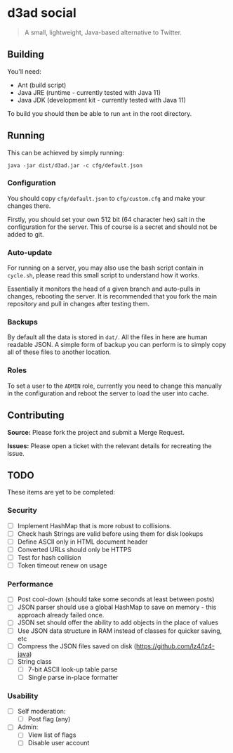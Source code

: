 # d3ad social

> A small, lightweight, Java-based alternative to Twitter.

## Building

You'll need:

* Ant (build script)
* Java JRE (runtime - currently tested with Java 11)
* Java JDK (development kit - currently tested with Java 11)

To build you should then be able to run `ant` in the root directory.

## Running

This can be achieved by simply running:

    java -jar dist/d3ad.jar -c cfg/default.json

### Configuration

You should copy `cfg/default.json` to `cfg/custom.cfg` and make your changes
there.

Firstly, you should set your own 512 bit (64 character hex) salt in the
configuration for the server. This of course is a secret and should not be
added to git.

### Auto-update

For running on a server, you may also use the bash script contain in
`cycle.sh`, please read this small script to understand how it works.

Essentially it monitors the head of a given branch and auto-pulls in changes,
rebooting the server. It is recommended that you fork the main repository and
pull in changes after testing them.

### Backups

By default all the data is stored in `dat/`. All the files in here are human
readable JSON. A simple form of backup you can perform is to simply copy all of
these files to another location.

### Roles

To set a user to the `ADMIN` role, currently you need to change this manually
in the configuration and reboot the server to load the user into cache.

## Contributing

**Source:** Please fork the project and submit a Merge Request.

**Issues:** Please open a ticket with the relevant details for recreating the
issue.

## TODO

These items are yet to be completed:

### Security

* [ ] Implement HashMap that is more robust to collisions.
* [ ] Check hash Strings are valid before using them for disk lookups
* [ ] Define ASCII only in HTML document header
* [ ] Converted URLs should only be HTTPS
* [ ] Test for hash collision
* [ ] Token timeout renew on usage

### Performance

* [ ] Post cool-down (should take some seconds at least between posts)
* [ ] JSON parser should use a global HashMap to save on memory - this approach
already failed once.
* [ ] JSON set should offer the ability to add objects in the place of values
* [ ] Use JSON data structure in RAM instead of classes for quicker saving, etc
* [ ] Compress the JSON files saved on disk (https://github.com/lz4/lz4-java)
* [ ] String class
  * [ ] 7-bit ASCII look-up table parse
  * [ ] Single parse in-place formatter

### Usability

* [ ] Self moderation:
  * [ ] Post flag (any)
* [ ] Admin:
  * [ ] View list of flags
  * [ ] Disable user account
